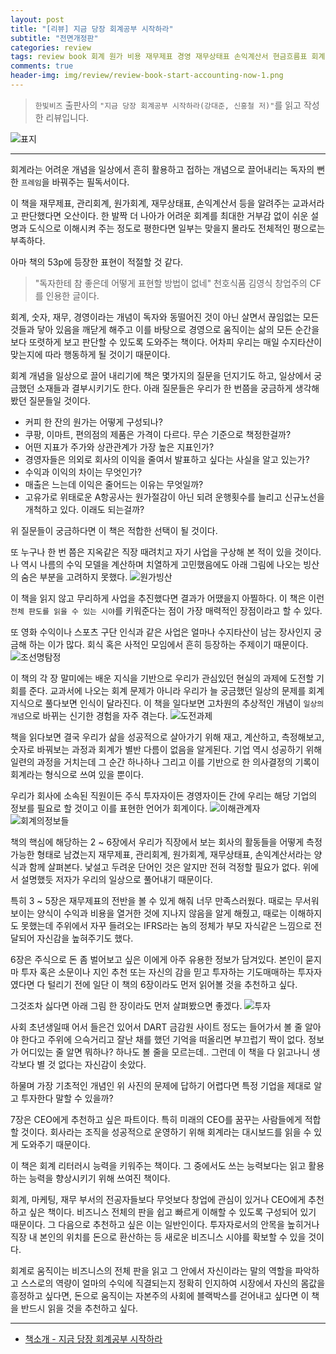 ```yaml
---  
layout: post  
title: "[리뷰] 지금 당장 회계공부 시작하라"  
subtitle: "전면개정판"  
categories: review  
tags: review book 회계 원가 비용 재무제표 경영 재무상태표 손익계산서 현금흐름표 회계정보 회계지능        
comments: true  
header-img: img/review/review-book-start-accounting-now-1.png
---  
```

  
> `한빛비즈` 출판사의 `"지금 당장 회계공부 시작하라(강대준, 신홍철 저)"`를 읽고 작성한 리뷰입니다.  

![표지](https://theorydb.github.io/assets/img/review/review-book-start-accounting-now-1.png)  

---

회계라는 어려운 개념을 일상에서 흔히 활용하고 접하는 개념으로 끌어내리는 독자의 뻔한 `프레임`을 바꿔주는 필독서이다. 

이 책을 재무제표, 관리회계, 원가회계, 재무상태표, 손익계산서 등을 알려주는 교과서라고 판단했다면 오산이다. 한 발짝 더 나아가 어려운 회계를 최대한 거부감 없이 쉬운 설명과 도식으로 이해시켜 주는 정도로 평한다면 일부는 맞을지 몰라도 전체적인 평으로는 부족하다.

아마 책의 53p에 등장한 표현이 적절할 것 같다. 
> "독자한테 참 좋은데 어떻게 표현할 방법이 없네"
천호식품 김영식 창업주의 CF를 인용한 글이다.

회계, 숫자, 재무, 경영이라는 개념이 독자와 동떨어진 것이 아닌 살면서 끊임없는 모든 것들과 닿아 있음을 깨닫게 해주고 이를 바탕으로 경영으로 움직이는 삶의 모든 순간을 보다 또렷하게 보고 판단할 수 있도록 도와주는 책이다. 어차피 우리는 매일 수지타산이 맞는지에 따라 행동하게 될 것이기 때문이다. 

회계 개념을 일상으로 끌어 내리기에 책은 몇가지의 질문을 던지기도 하고, 일상에서 궁금했던 소재들과 결부시키기도 한다. 아래 질문들은 우리가 한 번쯤을 궁금하게 생각해봤던 질문들일 것이다. 

* 커피 한 잔의 원가는 어떻게 구성되나?
* 쿠팡, 이마트, 편의점의 제품은 가격이 다르다. 무슨 기준으로 책정한걸까?
* 어떤 지표가 주가와 상관관계가 가장 높은 지표인가?
* 경영자들은 의외로 회사의 이익을 줄여서 발표하고 싶다는 사실을 알고 있는가?
* 수익과 이익의 차이는 무엇인가?
* 매출은 느는데 이익은 줄어드는 이유는 무엇일까?
* 고유가로 위태로운 A항공사는 원가절감이 아닌 되려 운행횟수를 늘리고 신규노선을 개척하고 있다. 이래도 되는걸까?

위 질문들이 궁금하다면 이 책은 적합한 선택이 될 것이다. 

또 누구나 한 번 쯤은 지옥같은 직장 때려치고 자기 사업을 구상해 본 적이 있을 것이다. 나 역시 나름의 수익 모델을 계산하며 치열하게 고민했음에도 아래 그림에 나오는 빙산의 숨은 부분을 고려하지 못했다.
![원가빙산](https://theorydb.github.io/assets/img/review/review-book-start-accounting-now-2.png)  

이 책을 읽지 않고 무리하게 사업을 추진했다면 결과가 어땠을지 아찔하다. 이 책은 이런 `전체 판도를 읽을 수 있는 시야`를 키워준다는 점이 가장 매력적인 장점이라고 할 수 있다.

또 영화 수익이나 스포츠 구단 인식과 같은 사업은 얼마나 수지타산이 남는 장사인지 궁금해 하는 이가 많다. 회식 혹은 사적인 모임에서 흔히 등장하는 주제이기 때문이다.
![조선명탐정](https://theorydb.github.io/assets/img/review/review-book-start-accounting-now-3.png)  

이 책의 각 장 말미에는 배운 지식을 기반으로 우리가 관심있던 현실의 과제에 도전할 기회를 준다. 교과서에 나오는 회계 문제가 아니라 우리가 늘 궁금했던 일상의 문제를 회계 지식으로 풀다보면 인식이 달라진다. 이 책을 일다보면 고차원의 추상적인 개념이 `일상의 개념`으로 바뀌는 신기한 경험을 자주 겪는다. 
![도전과제](https://theorydb.github.io/assets/img/review/review-book-start-accounting-now-6.png)  

책을 읽다보면 결국 우리가 삶을 성공적으로 살아가기 위해 재고, 계산하고, 측정해보고, 숫자로 바꿔보는 과정과 회계가 별반 다름이 없음을 알게된다. 기업 역시 성공하기 위해 일련의 과정을 거치는데 그 순간 하나하나 그리고 이를 기반으로 한 의사결정의 기록이 회계라는 형식으로 쓰여 있을 뿐이다.

우리가 회사에 소속된 직원이든 주식 투자자이든 경영자이든 간에 우리는 해당 기업의 정보를 필요로 할 것이고 이를 표현한 언어가 회계이다. 
![이해관계자](https://theorydb.github.io/assets/img/review/review-book-start-accounting-now-4.png)  
![회계의정보들](https://theorydb.github.io/assets/img/review/review-book-start-accounting-now-5.png)  

책의 핵심에 해당하는 2 ~ 6장에서 우리가 직장에서 보는 회사의 활동들을 어떻게 측정 가능한 형태로 남겼는지 재무제표, 관리회계, 원가회계, 재무상태표, 손익계산서라는 양식과 함께 살펴본다. 낯설고 두려운 단어인 것은 알지만 전혀 걱정할 필요가 없다. 위에서 설명했듯 저자가 우리의 일상으로 풀어내기 때문이다. 

특히 3 ~ 5장은 재무제표의 전반을 볼 수 있게 해줘 너무 만족스러웠다. 때로는 무서워 보이는 양식이 수익과 비용을 열거한 것에 지나지 않음을 알게 해줬고, 때로는 이해하지도 못했는데 주위에서 자꾸 들려오는 IFRS라는 놈의 정체가 부모 자식같은 느낌으로 전달되어 자신감을 높혀주기도 했다.

6장은 주식으로 돈 좀 벌어보고 싶은 이에게 아주 유용한 정보가 담겨있다. 본인이 묻지마 투자 혹은 소문이나 지인 추천 또는 자신의 감을 믿고 투자하는 기도매매하는 투자자였다면 다 털리기 전에 일단 이 책의 6장이라도 먼저 읽어볼 것을 추천하고 싶다. 

그것조차 싫다면 아래 그림 한 장이라도 먼저 살펴봤으면 좋겠다. 
![투자](https://theorydb.github.io/assets/img/review/review-book-start-accounting-now-7.png)  

사회 초년생일때 어서 들은건 있어서 DART 금감원 사이트 정도는 들어가서 볼 줄 알아야 한다고 주위에 으슥거리고 잘난 채를 했던 기억을 떠올리면 부끄럽기 짝이 없다. 정보가 어디있는 줄 알면 뭐하나? 하나도 볼 줄을 모르는데.. 그런데 이 책을 다 읽고나니 생각보다 별 것 없다는 자신감이 솟았다. 

하물며 가장 기초적인 개념인 위 사진의 문제에 답하기 어렵다면 특정 기업을 제대로 알고 투자한다 말할 수 있을까?

7장은 CEO에게 추천하고 싶은 파트이다. 특히 미래의 CEO를 꿈꾸는 사람들에게 적합할 것이다. 회사라는 조직을 성공적으로 운영하기 위해 회계라는 대시보드를 읽을 수 있게 도와주기 때문이다.

이 책은 회계 리터러시 능력을 키워주는 책이다. 그 중에서도 쓰는 능력보다는 읽고 활용하는 능력을 향상시키기 위해 쓰여진 책이다. 

회계, 마케팅, 재무 부서의 전공자들보다 무엇보다 창업에 관심이 있거나 CEO에게 추천하고 싶은 책이다. 비즈니스 전체의 판을 쉽고 빠르게 이해할 수 있도록 구성되어 있기 때문이다. 그 다음으로 추천하고 싶은 이는 일반인이다. 투자자로서의 안목을 높히거나 직장 내 본인의 위치를 돈으로 환산하는 등 새로운 비즈니스 시야를 확보할 수 있을 것이다. 

회계로 움직이는 비즈니스의 전체 판을 읽고 그 안에서 자신이라는 말의 역할을 파악하고 스스로의 역량이 얼마의 수익에 직결되는지 정확히 인지하여 시장에서 자신의 몸값을 흥정하고 싶다면, 돈으로 움직이는 자본주의 사회에 블랙박스를 걷어내고 싶다면 이 책을 반드시 읽을 것을 추천하고 싶다. 

---

* [책소개 - 지금 당장 회계공부 시작하라](http://www.yes24.com/Product/Goods/101910437)


